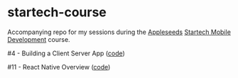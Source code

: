 # startech-course

Accompanying repo for my sessions during the [Appleseeds](https://www.appleseeds.org.il/about-us) [Startech Mobile Development](https://www.appleseeds.org.il/startech-school) course.

#4 - Building a Client Server App ([code](./StartechDemo/react-native))

#11 - React Native Overview ([code](./react-native))
